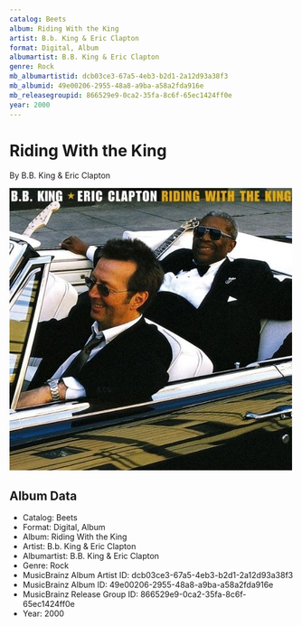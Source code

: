 ```yaml
---
catalog: Beets
album: Riding With the King
artist: B.b. King & Eric Clapton
format: Digital, Album
albumartist: B.B. King & Eric Clapton
genre: Rock
mb_albumartistid: dcb03ce3-67a5-4eb3-b2d1-2a12d93a38f3
mb_albumid: 49e00206-2955-48a8-a9ba-a58a2fda916e
mb_releasegroupid: 866529e9-0ca2-35fa-8c6f-65ec1424ff0e
year: 2000
---
```


# Riding With the King

By B.B. King & Eric Clapton

![](../../assets/beetscovers/Bb_King_and_Eric_Clapton-Riding_With_the_King.jpg)

## Album Data

- Catalog: Beets
- Format: Digital, Album
- Album: Riding With the King
- Artist: B.b. King & Eric Clapton
- Albumartist: B.B. King & Eric Clapton
- Genre: Rock
- MusicBrainz Album Artist ID: dcb03ce3-67a5-4eb3-b2d1-2a12d93a38f3
- MusicBrainz Album ID: 49e00206-2955-48a8-a9ba-a58a2fda916e
- MusicBrainz Release Group ID: 866529e9-0ca2-35fa-8c6f-65ec1424ff0e
- Year: 2000

